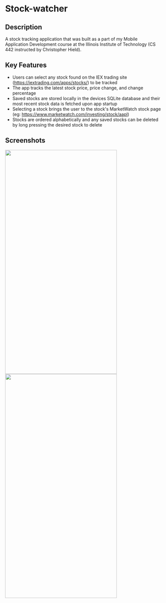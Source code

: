# Stock-watcher

## Description

A stock tracking application that was built as a part of my Mobile Application Development course at the Illinois Institute of Technology (CS 442 instructed by Christopher Hield).

## Key Features

- Users can select any stock found on the IEX trading site (https://iextrading.com/apps/stocks/) to be tracked
- The app tracks the latest stock price, price change, and change percentage
- Saved stocks are stored locally in the devices SQLite database and their most recent stock data is fetched upon app startup
- Selecting a stock brings the user to the stock's MarketWatch stock page (eg: https://www.marketwatch.com/investing/stock/aapl)
- Stocks are ordered alphabetically and any saved stocks can be deleted by long pressing the desired stock to delete

## Screenshots

<img src="https://user-images.githubusercontent.com/39466067/96791023-532ae980-13bd-11eb-8fb7-02fb62550416.png" width="360" height="720">    <img src="https://user-images.githubusercontent.com/39466067/96791055-6342c900-13bd-11eb-93d4-0f6bdb443313.png" width="360" height="720">

